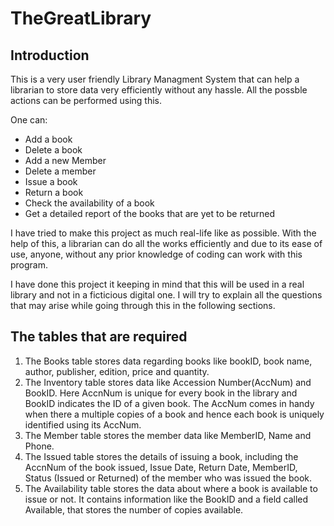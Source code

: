 # TheGreatLibrary

## Introduction
This is a very user friendly Library Managment System that can help a librarian to store data very efficiently without any hassle. All the possble actions can be performed using this.

One can:
* Add a book
* Delete a book
* Add a new Member
* Delete a member
* Issue a book
* Return a book
* Check the availability of a book
* Get a detailed report of the books that are yet to be returned

I have tried to make this project as much real-life like as possible. With the help of this, a librarian can do all the works efficiently and due to its ease of use, anyone, without any prior knowledge of coding can work with this program.

I have done this project it keeping in mind that this will be used in a real library and not in a ficticious digital one. I will try to explain all the questions that may arise while going through this in the following sections.

## The tables that are required
1. The Books table stores data regarding books like bookID, book name, author, publisher, edition, price and quantity.
2. The Inventory table stores data like Accession Number(AccNum) and BookID. Here AccnNum is unique for every book in the library and BookID indicates the ID of a given book. The AccNum comes in handy when there a multiple copies of a book and hence each book is uniquely identified using its AccNum.
3. The Member table stores the member data like MemberID, Name and Phone.
4. The Issued table stores the details of issuing a book, including the AccnNum of the book issued, Issue Date, Return Date, MemberID, Status (Issued or Returned) of the member who was issued the book.
5. The Availability table stores the data about where a book is available to issue or not. It contains information like the BookID and a field called Available, that stores the number of copies available.


